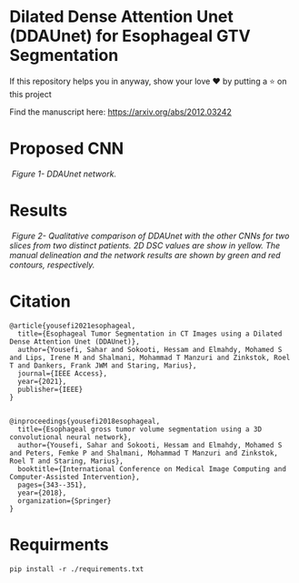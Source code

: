 # Dilated Dense Attention Unet (DDAUnet) for Esophageal GTV Segmentation
If this repository helps you in anyway, show your love :heart: by putting a :star: on this project 


Find the manuscript here: https://arxiv.org/abs/2012.03242 
# Proposed CNN
<p>
    <img src="net.png" alt>
    <em>Figure 1- DDAUnet network.</em>
</p>

# Results
<p>
    <img src="sample1.png" alt>
    <em>Figure 2- Qualitative comparison of DDAUnet with the other CNNs for two slices from two distinct patients. 2D DSC
values are show in yellow. The manual delineation and the network results are shown by green and red contours, respectively.</em>
</p>

# Citation
    @article{yousefi2021esophageal,
      title={Esophageal Tumor Segmentation in CT Images using a Dilated Dense Attention Unet (DDAUnet)},
      author={Yousefi, Sahar and Sokooti, Hessam and Elmahdy, Mohamed S and Lips, Irene M and Shalmani, Mohammad T Manzuri and Zinkstok, Roel T and Dankers, Frank JWM and Staring, Marius},
      journal={IEEE Access},
      year={2021},
      publisher={IEEE}
    }


    @inproceedings{yousefi2018esophageal,
      title={Esophageal gross tumor volume segmentation using a 3D convolutional neural network},
      author={Yousefi, Sahar and Sokooti, Hessam and Elmahdy, Mohamed S and Peters, Femke P and Shalmani, Mohammad T Manzuri and Zinkstok, Roel T and Staring, Marius},  
      booktitle={International Conference on Medical Image Computing and Computer-Assisted Intervention},
      pages={343--351},  
      year={2018},  
      organization={Springer}
    }
       
   
# Requirments
```
pip install -r ./requirements.txt
```
